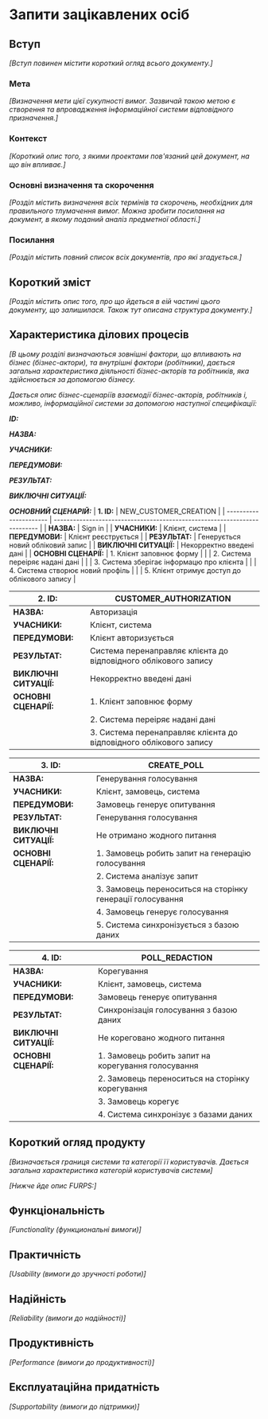 # Запити зацікавлених осіб

## Вступ

*[Вступ повинен містити короткий огляд всього документу.]*

### Мета

*[Визначення мети цієї сукупності вимог. Зазвичай такою метою є створення та впровадження 
 інформаційної системи відповідного призначення.]*

### Контекст

*[Короткий опис того, з якими проектами пов'язаний цей документ, на що він впливає.]*


### Основні визначення та скорочення

*[Розділ містить визначення всіх термінів та скорочень, необхідних для правильного
тлумачення вимог. Можна зробити посилання на документ, в якому поданий аналіз предметної області.]*


### Посилання

*[Розділ містить повний список всіх документів, про які згадується.]*


## Короткий зміст

*[Розділ містить опис того, про що йдеться в еій частині цього документу, що залишилася. 
Також тут описана структура документу.]*

## Характеристика ділових процесів

*[В цьому розділі визначаються зовнішні фактори, що впливають на бізнес (бізнес-актори), 
та внутрішні фактори (робітники), дається загальна характеристика діяльності бізнес-акторів 
та робітників, яка здійснюється за допомогою бізнесу.*

*Дається опис бізнес-сценаріїв взаємодії бізнес-акторів, робітників і, можливо, інформаційної системи за допомогою наступної
специфікації:*

   
***ID:***
    
***НАЗВА:***
    
***УЧАСНИКИ:***

***ПЕРЕДУМОВИ:***

***РЕЗУЛЬТАТ:***

***ВИКЛЮЧНІ СИТУАЦІЇ:***

***ОСНОВНИЙ СЦЕНАРІЙ:***
| **1. ID:**             | NEW_CUSTOMER_CREATION                                                     |
| ---------------------- | ------------------------------------------------------------------------- |
| **НАЗВА:**             | Sign in                                                 |
| **УЧАСНИКИ:**          | Клієнт, система                                   |
| **ПЕРЕДУМОВИ:**        | Клієнт реєструється            |
| **РЕЗУЛЬТАТ:**         | Генерується новий обліковий запис                           |
| **ВИКЛЮЧНІ СИТУАЦІЇ:** | Некорректно введені дані |
| **ОСНОВНІ СЦЕНАРІЇ:**  | 1. Клієнт заповнює форму                               |
|                        | 2. Система переіряє надані дані                                       |
|                        | 3. Система зберігає інформацю про клієнта                                       |
|                        | 4. Система створює новий профіль      |
|                        | 5. Клієнт отримує доступ до облікового запису                                        |

| **2. ID:**             | CUSTOMER_AUTHORIZATION                                                      |
| ---------------------- | ------------------------------------------------------------------------- |
| **НАЗВА:**             | Авторизація                                                    |
| **УЧАСНИКИ:**          | Клієнт, система                                      |
| **ПЕРЕДУМОВИ:**        | Клієнт авторизується         |
| **РЕЗУЛЬТАТ:**         | Система перенаправляє клієнта до відповідного облікового запису                          |
| **ВИКЛЮЧНІ СИТУАЦІЇ:** | Некорректно введені дані |
| **ОСНОВНІ СЦЕНАРІЇ:**  | 1. Клієнт заповнює форму                            |
|                        | 2. Система переіряє надані дані                                          |
|                        | 3. Система перенаправляє клієнта до відповідного облікового запису                                       |

| **3. ID:**             | CREATE_POLL                                                          |
| ---------------------- | ------------------------------------------------------------------------- |
| **НАЗВА:**             | Генерування голосування                                                    |
| **УЧАСНИКИ:**          | Клієнт, замовець, система                                     |
| **ПЕРЕДУМОВИ:**        | Замовець генерує опитування           |
| **РЕЗУЛЬТАТ:**         | Генерування голосування                         |
| **ВИКЛЮЧНІ СИТУАЦІЇ:** | Не отримано жодного питання |
| **ОСНОВНІ СЦЕНАРІЇ:**  | 1. Замовець робить запит на генерацію голосування                             |
|                        | 2. Система аналізує запит                                        |
|                        | 3. Замовець переноситься на сторінку генерації голосування                                      |
|                        | 4. Замовець генерує голосування      |
|                        | 5. Система синхронізується з базою даних |

| **4. ID:**             | POLL_REDACTION                                                          |
| ---------------------- | ------------------------------------------------------------------------- |
| **НАЗВА:**             | Корегування                                                    |
| **УЧАСНИКИ:**          | Клієнт, замовець, система                                     |
| **ПЕРЕДУМОВИ:**        | Замовець генерує опитування           |
| **РЕЗУЛЬТАТ:**         | Синхронізація голосування з базою даних                          |
| **ВИКЛЮЧНІ СИТУАЦІЇ:** | Не кореговано жодного питання |
| **ОСНОВНІ СЦЕНАРІЇ:**  | 1. Замовець робить запит на корегування голосування                              |
|                        | 2. Замовець переноситься на сторінку корегування                                         |
|                        | 3. Замовець корегує                                        |
|                        | 4. Система синхронізує з базами даних     |



## Короткий огляд продукту

*[Визначається границя системи та категорії її користувачів. Дається загальна характеристика категорій користувачів
системи]*

*[Нижче йде опис FURPS:]*


## Функціональність

*[Functionality (функциональні вимоги)]*

## Практичність

*[Usability (вимоги до зручності роботи)]*

## Надійність

*[Reliability (вимоги до надійності)]*

## Продуктивність

*[Performance (вимоги до продуктивності)]*

## Експлуатаційна придатність

*[Supportability (вимоги до підтримки)]*
